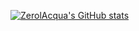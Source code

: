 <!--
**ZerolAcqua/ZerolAcqua** is a ✨ _special_ ✨ repository because its `README.md` (this file) appears on your GitHub profile.
#new change
Here are some ideas to get you started:

- 🔭 I’m currently working on ...
- 🌱 I’m currently learning ...
- 👯 I’m looking to collaborate on ...
- 🤔 I’m looking for help with ...
- 💬 Ask me about ...
- 📫 How to reach me: ...
- 😄 Pronouns: ...
- ⚡ Fun fact: ...
-->

[![ZerolAcqua's GitHub stats](https://github-readme-stats.vercel.app/api?username=ZerolAcqua&show_icons=true&theme=tokyonight)](https://github.com/ZerolAcqua/ZerolAcqua)
